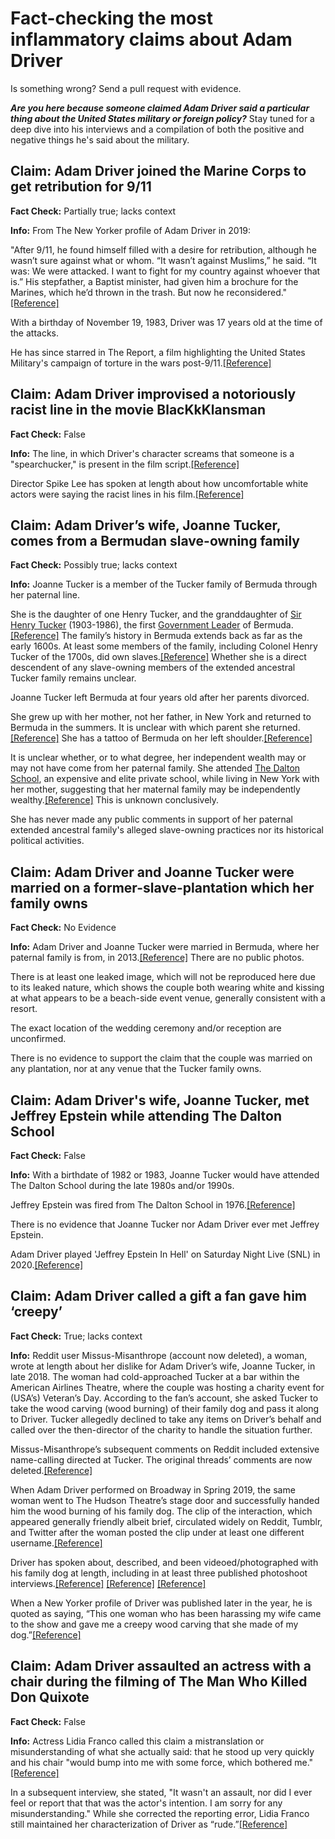 # Fact-checking the most inflammatory claims about Adam Driver 

Is something wrong? Send a pull request with evidence. 

***Are you here because someone claimed Adam Driver said a particular thing about the United States military or foreign policy?*** Stay tuned for a deep dive into his interviews and a compilation of both the positive and negative things he's said about the military. 

## Claim: Adam Driver joined the Marine Corps to get retribution for 9/11

**Fact Check:** Partially true; lacks context 

**Info:** 
From The New Yorker profile of Adam Driver in 2019:

"After 9/11, he found himself filled with a desire for retribution, although he wasn’t sure against what or whom. “It wasn’t against Muslims,” he said. “It was: We were attacked. I want to fight for my country against whoever that is.” His stepfather, a Baptist minister, had given him a brochure for the Marines, which he’d thrown in the trash. But now he reconsidered."[[Reference]](https://www.newyorker.com/magazine/2019/10/28/adam-driver-the-original-man)

With a birthday of November 19, 1983, Driver was 17 years old at the time of the attacks. 

He has since starred in The Report, a film highlighting the United States Military's campaign of torture in the wars post-9/11.[[Reference]](https://www.bbc.com/news/av/entertainment-arts-49826297)

## Claim: Adam Driver improvised a notoriously racist line in the movie BlacKkKlansman 

**Fact Check:** False

**Info:**
The line, in which Driver's character screams that someone is a "spearchucker," is present in the film script.[[Reference]](https://thescriptlab.com/wp-content/uploads/scripts/BlackKKlansman.pdf)

Director Spike Lee has spoken at length about how uncomfortable white actors were saying the racist lines in his film.[[Reference]](https://www.nzherald.co.nz/entertainment/spike-lee-blackkklansmans-white-actors-had-problems-saying-the-n-word/MS3PPMECS72JBG7FFUNIE3VQYU/) 

## Claim: Adam Driver’s wife, Joanne Tucker, comes from a Bermudan slave-owning family

**Fact Check:** Possibly true; lacks context

**Info:** Joanne Tucker is a member of the Tucker family of Bermuda through her paternal line.

She is the daughter of one Henry Tucker, and the granddaughter of [Sir Henry Tucker](https://en.wikipedia.org/wiki/Henry_Tucker_(Bermudian_politician)) (1903-1986), the first [Government Leader](https://en.wikipedia.org/wiki/List_of_premiers_of_Bermuda) of Bermuda.[[Reference]](https://www.royalgazette.com/other/lifestyle/article/20190313/actress-tucker-talks-about-being-on-camera/) The family’s history in Bermuda extends back as far as the early 1600s. At least some members of the family, including Colonel Henry Tucker of the 1700s, did own slaves.[[Reference]](https://freepages.rootsweb.com/~ocarroll/genealogy/tuckerresources.html) Whether she is a direct descendent of any slave-owning members of the extended ancestral Tucker family remains unclear.

Joanne Tucker left Bermuda at four years old after her parents divorced. 

She grew up with her mother, not her father, in New York and returned to Bermuda in the summers. It is unclear with which parent she returned.[[Reference]](https://www.royalgazette.com/other/lifestyle/article/20190313/actress-tucker-talks-about-being-on-camera/) She has a tattoo of Bermuda on her left shoulder.[[Reference]](https://creeto.com/wp-content/uploads/Joanne-Tucker-back-tattoo-e1591948559806.jpg)

It is unclear whether, or to what degree, her independent wealth may or may not have come from her paternal family. She attended [The Dalton School](https://en.wikipedia.org/wiki/Dalton_School), an expensive and elite private school, while living in New York with her mother, suggesting that her maternal family may be independently wealthy.[[Reference]](https://www.royalgazette.com/other/lifestyle/article/20190313/actress-tucker-talks-about-being-on-camera/) This is unknown conclusively.

She has never made any public comments in support of her paternal extended ancestral family's alleged slave-owning practices nor its historical political activities.

## Claim: Adam Driver and Joanne Tucker were married on a former-slave-plantation which her family owns

**Fact Check:** No Evidence

**Info:** Adam Driver and Joanne Tucker were married in Bermuda, where her paternal family is from, in 2013.[[Reference]](https://www.harpersbazaar.com/celebrity/latest/a30833262/adam-driver-joanne-tucker-relationship-timeline/) There are no public photos. 

There is at least one leaked image, which will not be reproduced here due to its leaked nature, which shows the couple both wearing white and kissing at what appears to be a beach-side event venue, generally consistent with a resort. 

The exact location of the wedding ceremony and/or reception are unconfirmed. 

There is no evidence to support the claim that the couple was married on any plantation, nor at any venue that the Tucker family owns. 

## Claim: Adam Driver's wife, Joanne Tucker, met Jeffrey Epstein while attending The Dalton School

**Fact Check:** False

**Info:** With a birthdate of 1982 or 1983, Joanne Tucker would have attended The Dalton School during the late 1980s and/or 1990s. 

Jeffrey Epstein was fired from The Dalton School in 1976.[[Reference]](https://www.nytimes.com/2019/07/12/nyregion/jeffrey-epstein-dalton-teacher.html)

There is no evidence that Joanne Tucker nor Adam Driver ever met Jeffrey Epstein. 

Adam Driver played 'Jeffrey Epstein In Hell' on Saturday Night Live (SNL) in 2020.[[Reference]](https://variety.com/2020/tv/news/saturday-night-live-adam-driver-jeffrey-epstein-jon-lovitz-alan-dershowitz-hell-first-show-2020-watch-1203480476/)

## Claim: Adam Driver called a gift a fan gave him ‘creepy’

**Fact Check:** True; lacks context

**Info:** Reddit user Missus-Misanthrope (account now deleted), a woman, wrote at length about her dislike for Adam Driver’s wife, Joanne Tucker, in late 2018. The woman had cold-approached Tucker at a bar within the American Airlines Theatre, where the couple was hosting a charity event for (USA’s) Veteran’s Day. According to the fan’s account, she asked Tucker to take the wood carving (wood burning) of their family dog and pass it along to Driver. Tucker allegedly declined to take any items on Driver’s behalf and called over the then-director of the charity to handle the situation further.

Missus-Misanthrope’s subsequent comments on Reddit included extensive name-calling directed at Tucker. The original threads’ comments are now deleted.[[Reference]](https://www.reddit.com/r/HobbyDrama/comments/ji50tz/adam_driver_standom_adam_driver_makes_fun_of_a/?rdt=35038)

When Adam Driver performed on Broadway in Spring 2019, the same woman went to The Hudson Theatre’s stage door and successfully handed him the wood burning of his family dog. The clip of the interaction, which appeared generally friendly albeit brief, circulated widely on Reddit, Tumblr, and Twitter after the woman posted the clip under at least one different username.[[Reference]](https://i.imgur.com/1IFxkgL.mp4) 

Driver has spoken about, described, and been videoed/photographed with his family dog at length, including in at least three published photoshoot interviews.[[Reference]](https://www.youtube.com/watch?v=zvZZyolTF4g) [[Reference]](https://i.pinimg.com/originals/e3/7a/6a/e37a6a06bb5e1ce5083ea617247b3e13.jpg) [[Reference]](https://www.youtube.com/watch?t=1s&v=R9bhiFRlGZI)

When a New Yorker profile of Driver was published later in the year, he is quoted as saying, “This one woman who has been harassing my wife came to the show and gave me a creepy wood carving that she made of my dog.”[[Reference]](https://www.newyorker.com/magazine/2019/10/28/adam-driver-the-original-man)

## Claim: Adam Driver assaulted an actress with a chair during the filming of The Man Who Killed Don Quixote

**Fact Check:** False

**Info:** Actress Lidia Franco called this claim a mistranslation or misunderstanding of what she actually said: that he stood up very quickly and his chair "would bump into me with some force, which bothered me."[[Reference]](https://radiocomercial.pt/podcasts/era-o-que-faltava/t2/lidia-franco)

In a subsequent interview, she stated, "It wasn't an assault, nor did I ever feel or report that that was the actor's intention. I am sorry for any misunderstanding." While she corrected the reporting error, Lidia Franco still maintained her characterization of Driver as “rude.”[[Reference]](https://toofab.com/2021/02/05/adam-driver-costar-clarifies-he-did-not-attack-her-with-a-chair/)
